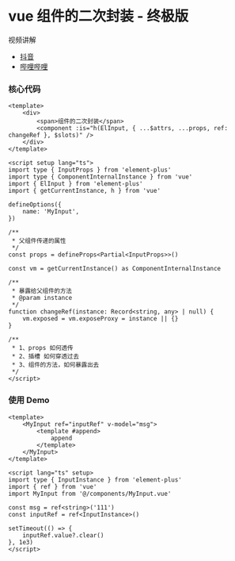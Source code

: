# vue 组件的二次封装 - 终极版

<div class="tip custom-block">

视频讲解

* [抖音](https://www.douyin.com/video/7516108480906792207)
* [哔哩哔哩](https://www.bilibili.com/video/BV1soMtz4ExE)

</div>

### 核心代码

```vue
<template>
    <div>
        <span>组件的二次封装</span>
        <component :is="h(ElInput, { ...$attrs, ...props, ref: changeRef }, $slots)" />
    </div>
</template>

<script setup lang="ts">
import type { InputProps } from 'element-plus'
import type { ComponentInternalInstance } from 'vue'
import { ElInput } from 'element-plus'
import { getCurrentInstance, h } from 'vue'

defineOptions({
    name: 'MyInput',
})

/**
 * 父组件传递的属性
 */
const props = defineProps<Partial<InputProps>>()

const vm = getCurrentInstance() as ComponentInternalInstance

/**
 * 暴露给父组件的方法
 * @param instance
 */
function changeRef(instance: Record<string, any> | null) {
    vm.exposed = vm.exposeProxy = instance || {}
}

/**
 * 1、props 如何透传
 * 2、插槽 如何穿透过去
 * 3、组件的方法，如何暴露出去
 */
</script>
```

### 使用 Demo

```vue
<template>
    <MyInput ref="inputRef" v-model="msg">
        <template #append>
            append
        </template>
    </MyInput>
</template>

<script lang="ts" setup>
import type { InputInstance } from 'element-plus'
import { ref } from 'vue'
import MyInput from '@/components/MyInput.vue'

const msg = ref<string>('111')
const inputRef = ref<InputInstance>()

setTimeout(() => {
    inputRef.value?.clear()
}, 1e3)
</script>
```
